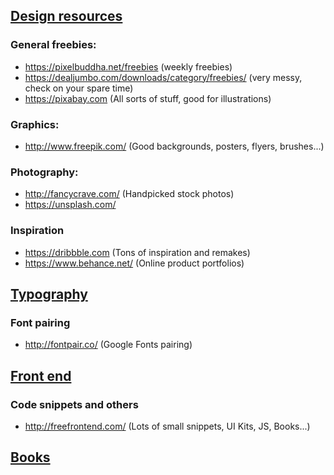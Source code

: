 ## [Design resources](/Design%20Resources.md)

### General freebies:
  * <a href="https://pixelbuddha.net/freebies">https://pixelbuddha.net/freebies</a> (weekly freebies)
  * https://dealjumbo.com/downloads/category/freebies/ (very messy, check on your spare time)
  * https://pixabay.com (All sorts of stuff, good for illustrations)
  
### Graphics:
  * http://www.freepik.com/ (Good backgrounds, posters, flyers, brushes...)
  
### Photography:
  * http://fancycrave.com/ (Handpicked stock photos)
  * https://unsplash.com/

### Inspiration
  * https://dribbble.com (Tons of inspiration and remakes)
  * https://www.behance.net/ (Online product portfolios)


## [Typography](/Typography.md)

### Font pairing
  * <a href="http://fontpair.co/">http://fontpair.co/</a> (Google Fonts pairing)


## [Front end](/Frontend.md)

### Code snippets and others

  * <a href="http://freefrontend.com/">http://freefrontend.com/</a> (Lots of small snippets, UI Kits, JS, Books...)
  
  
## [Books](/books.md)


